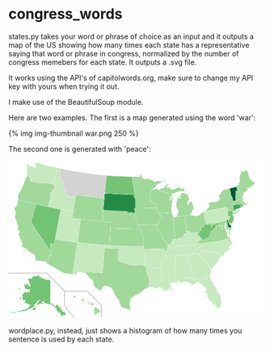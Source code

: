 congress_words
=========

states.py takes your word or phrase of choice as an input and it outputs a map of the US showing how many times each state has a representative saying that word or phrase in congress, normalized by the number of congress memebers for each state. It outputs a .svg file.

It works using the API's of capitolwords.org, make sure to change my API key with yours when trying it out.

I make use of the BeautifulSoup module.

Here are two examples. The first is a map generated using the word 'war':

{% img img-thumbnail war.png 250 %}

The second one is generated with 'peace':

![alt text](peace.png "peace map")



wordplace.py, instead, just shows a histogram of how many times you sentence is used by each state.

